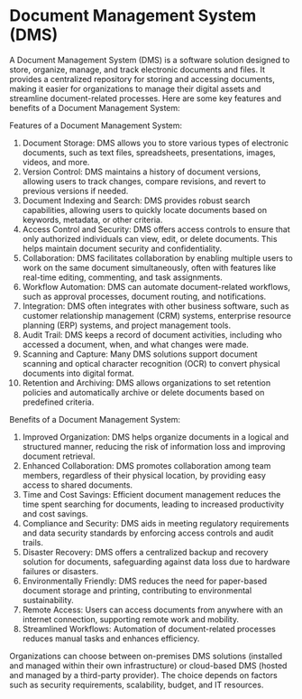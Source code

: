 # Document Management System (DMS)

A Document Management System (DMS) is a software solution designed to store, organize, manage, and track electronic documents and files. It provides a centralized repository for storing and accessing documents, making it easier for organizations to manage their digital assets and streamline document-related processes. Here are some key features and benefits of a Document Management System:

Features of a Document Management System:

1. Document Storage: DMS allows you to store various types of electronic documents, such as text files, spreadsheets, presentations, images, videos, and more.
2. Version Control: DMS maintains a history of document versions, allowing users to track changes, compare revisions, and revert to previous versions if needed.
3. Document Indexing and Search: DMS provides robust search capabilities, allowing users to quickly locate documents based on keywords, metadata, or other criteria.
4. Access Control and Security: DMS offers access controls to ensure that only authorized individuals can view, edit, or delete documents. This helps maintain document security and confidentiality.
5. Collaboration: DMS facilitates collaboration by enabling multiple users to work on the same document simultaneously, often with features like real-time editing, commenting, and task assignments.
6. Workflow Automation: DMS can automate document-related workflows, such as approval processes, document routing, and notifications.
7. Integration: DMS often integrates with other business software, such as customer relationship management (CRM) systems, enterprise resource planning (ERP) systems, and project management tools.
8. Audit Trail: DMS keeps a record of document activities, including who accessed a document, when, and what changes were made.
9. Scanning and Capture: Many DMS solutions support document scanning and optical character recognition (OCR) to convert physical documents into digital format.
10. Retention and Archiving: DMS allows organizations to set retention policies and automatically archive or delete documents based on predefined criteria.

Benefits of a Document Management System:

1. Improved Organization: DMS helps organize documents in a logical and structured manner, reducing the risk of information loss and improving document retrieval.
2. Enhanced Collaboration: DMS promotes collaboration among team members, regardless of their physical location, by providing easy access to shared documents.
3. Time and Cost Savings: Efficient document management reduces the time spent searching for documents, leading to increased productivity and cost savings.
4. Compliance and Security: DMS aids in meeting regulatory requirements and data security standards by enforcing access controls and audit trails.
5. Disaster Recovery: DMS offers a centralized backup and recovery solution for documents, safeguarding against data loss due to hardware failures or disasters.
6. Environmentally Friendly: DMS reduces the need for paper-based document storage and printing, contributing to environmental sustainability.
7. Remote Access: Users can access documents from anywhere with an internet connection, supporting remote work and mobility.
8. Streamlined Workflows: Automation of document-related processes reduces manual tasks and enhances efficiency.

Organizations can choose between on-premises DMS solutions (installed and managed within their own infrastructure) or cloud-based DMS (hosted and managed by a third-party provider). The choice depends on factors such as security requirements, scalability, budget, and IT resources.
